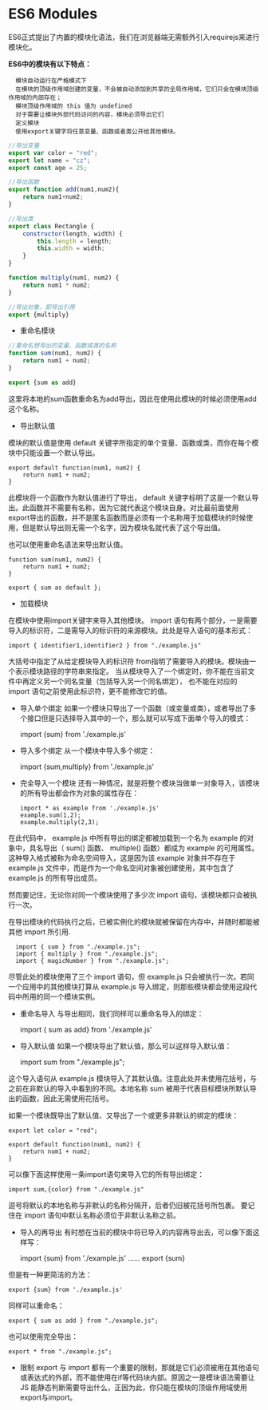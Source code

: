 # ES6 Modules

ES6正式提出了内置的模块化语法，我们在浏览器端无需额外引入requirejs来进行模块化。

**ES6中的模块有以下特点：**

      模块自动运行在严格模式下
      在模块的顶级作用域创建的变量，不会被自动添加到共享的全局作用域，它们只会在模块顶级作用域的内部存在；
      模块顶级作用域的 this 值为 undefined
      对于需要让模块外部代码访问的内容，模块必须导出它们
      定义模块
      使用export关键字将任意变量、函数或者类公开给其他模块。

```js
//导出变量
export var color = "red";
export let name = "cz";
export const age = 25;

//导出函数
export function add(num1,num2){
    return num1+num2;
}

//导出类
export class Rectangle {
    constructor(length, width) {
        this.length = length;
        this.width = width;
    }
}

function multiply(num1, num2) {
    return num1 * num2;
}

//导出对象，即导出引用
export {multiply}
```

- 重命名模块

```js
//重命名想导出的变量、函数或类的名称
function sum(num1, num2) {
    return num1 + num2;
}

export {sum as add}
```

这里将本地的sum函数重命名为add导出，因此在使用此模块的时候必须使用add这个名称。

- 导出默认值

模块的默认值是使用 default 关键字所指定的单个变量、函数或类，而你在每个模块中只能设置一个默认导出。

    export default function(num1, num2) {
        return num1 + num2;
    }

此模块将一个函数作为默认值进行了导出， default 关键字标明了这是一个默认导出。此函数并不需要有名称，因为它就代表这个模块自身。对比最前面使用export导出的函数，并不是匿名函数而是必须有一个名称用于加载模块的时候使用，但是默认导出则无需一个名字，因为模块名就代表了这个导出值。

也可以使用重命名语法来导出默认值。

    function sum(num1, num2) {
        return num1 + num2;
    }

    export { sum as default };

- 加载模块

在模块中使用import关键字来导入其他模块。 
import 语句有两个部分，一是需要导入的标识符，二是需导入的标识符的来源模块。此处是导入语句的基本形式：

    import { identifier1,identifier2 } from "./example.js"

大括号中指定了从给定模块导入的标识符
from指明了需要导入的模块。模块由一个表示模块路径的字符串来指定。
当从模块导入了一个绑定时，你不能在当前文件中再定义另一个同名变量（包括导入另一个同名绑定），
也不能在对应的 import 语句之前使用此标识符，更不能修改它的值。

- 导入单个绑定
如果一个模块只导出了一个函数（或变量或类），或者导出了多个接口但是只选择导入其中的一个，那么就可以写成下面单个导入的模式：

    import {sum} from './example.js'

- 导入多个绑定
从一个模块中导入多个绑定：

    import {sum,multiply} from './example.js'

- 完全导入一个模块
还有一种情况，就是将整个模块当做单一对象导入，该模块的所有导出都会作为对象的属性存在：

      import * as example from './example.js'
      example.sum(1,2);
      example.multiply(2,3);

在此代码中， example.js 中所有导出的绑定都被加载到一个名为 example 的对象中，具名导出（ sum() 函数、 multiple() 函数）都成为 example 的可用属性。 
这种导入格式被称为命名空间导入，这是因为该 example 对象并不存在于 example.js 文件中，而是作为一个命名空间对象被创建使用，其中包含了 example.js 的所有导出成员。

然而要记住，无论你对同一个模块使用了多少次 import 语句，该模块都只会被执行一次。

在导出模块的代码执行之后，已被实例化的模块就被保留在内存中，并随时都能被其他 import 所引用.

      import { sum } from "./example.js";
      import { multiply } from "./example.js";
      import { magicNumber } from "./example.js";

尽管此处的模块使用了三个 import 语句，但 example.js 只会被执行一次。若同一个应用中的其他模块打算从 example.js 导入绑定，则那些模块都会使用这段代码中所用的同一个模块实例。

- 重命名导入
与导出相同，我们同样可以重命名导入的绑定：

     import { sum as add} from './example.js'
  
- 导入默认值
如果一个模块导出了默认值，那么可以这样导入默认值：

    import sum from "./example.js";

这个导入语句从 example.js 模块导入了其默认值。注意此处并未使用花括号，与之前在非默认的导入中看到的不同。本地名称 sum 被用于代表目标模块所默认导出的函数，因此无需使用花括号。

如果一个模块既导出了默认值、又导出了一个或更多非默认的绑定的模块：

    export let color = "red";

    export default function(num1, num2) {
        return num1 + num2;
    }

可以像下面这样使用一条import语句来导入它的所有导出绑定：

    import sum,{color} from "./example.js"

逗号将默认的本地名称与非默认的名称分隔开，后者仍旧被花括号所包裹。 
要记住在 import 语句中默认名称必须位于非默认名称之前。

- 导入的再导出
有时想在当前的模块中将已导入的内容再导出去，可以像下面这样写：

    import {sum} from './example.js'
    ……
    export {sum}

但是有一种更简洁的方法：

    export {sum} from './example.js'

同样可以重命名：

    export { sum as add } from "./example.js";

也可以使用完全导出：

    export * from "./example.js";

- 限制
export 与 import 都有一个重要的限制，那就是它们必须被用在其他语句或表达式的外部，而不能使用在if等代码块内部。原因之一是模块语法需要让 JS 能静态判断需要导出什么，正因为此，你只能在模块的顶级作用域使用 export与import。
